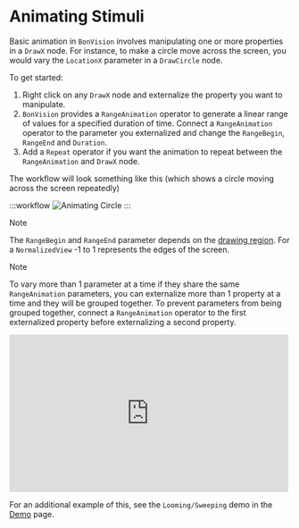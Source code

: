 # Animating Stimuli

Basic animation in `BonVision` involves manipulating one or more properties in a `DrawX` node. For instance, to make a circle 
move across the screen, you would vary the `LocationX` parameter in a `DrawCircle` node.

To get started:
1) Right click on any `DrawX` node and externalize the property you want to manipulate.
2) `BonVision` provides a `RangeAnimation` operator to generate a linear range of values for a specified duration of time. Connect a `RangeAnimation` operator to the parameter you externalized and change the `RangeBegin`, `RangeEnd` and `Duration`.
3) Add a `Repeat` operator if you want the animation to repeat between the `RangeAnimation` and `DrawX` node.

The workflow will look something like this (which shows a circle moving across the screen repeatedly)

:::workflow
![Animating Circle](../workflows/animating-stimuli-circle-locationx.bonsai)
:::

> [!Note]
> The `RangeBegin` and `RangeEnd` parameter depends on the [drawing region](drawing-region.md). For a `NormalizedView` -1 to 1 represents the edges of the screen.

> [!Note]
> To vary more than 1 parameter at a time if they share the same `RangeAnimation` parameters, you can externalize more than 1 property at a time and they will be grouped together.
> To prevent parameters from being grouped together, connect a `RangeAnimation` operator to the first externalized property before externalizing a second property.

<div style="max-width: 500px">
<iframe width=100% height=282 src="https://www.youtube.com/embed/YUNJNsJj6co" title="BonVision quick tips: Making a animated feature" frameborder="0" allow="accelerometer; autoplay; clipboard-write; encrypted-media; gyroscope; picture-in-picture; web-share" referrerpolicy="strict-origin-when-cross-origin" allowfullscreen></iframe>
</div>

For an additional example of this, see the `Looming/Sweeping` demo in the [Demo](/demos/VR-demo.md) page.










